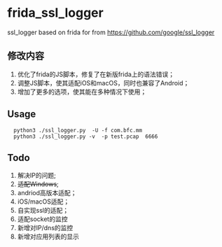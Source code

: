 # frida_ssl_logger
ssl_logger based on frida
for from https://github.com/google/ssl_logger

## 修改内容
1. 优化了frida的JS脚本，修复了在新版frida上的语法错误；
2. 调整JS脚本，使其适配iOS和macOS，同时也兼容了Android；
3. 增加了更多的选项，使其能在多种情况下使用；

## Usage
  ```shell
    python3 ./ssl_logger.py  -U -f com.bfc.mm
    python3 ./ssl_logger.py -v  -p test.pcap  6666
  ````


## Todo
1. 解决IP的问题;
2. ~~适配Windows~~;
3. andriod高版本适配；
4. iOS/macOS适配；
5. 自实现ssl的适配；
6. 适配socket的监控
7. 新增对IP/dns的监控
8. 新增对应用列表的显示
